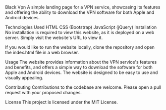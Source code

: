 Black Vpn
A simple landing page for a VPN service, showcasing its features and offering the ability to download the VPN software for both Apple and Android devices.

Technologies Used
HTML
CSS (Bootstrap)
JavaScript (jQuery)
Installation
No installation is required to view this website, as it is deployed on a web server. Simply visit the website's URL to view it.

If you would like to run the website locally, clone the repository and open the index.html file in a web browser.

Usage
The website provides information about the VPN service's features and benefits, and offers a simple way to download the software for both Apple and Android devices. The website is designed to be easy to use and visually appealing.

Contributing
Contributions to the codebase are welcome. Please open a pull request with your proposed changes.

License
This project is licensed under the MIT License.
